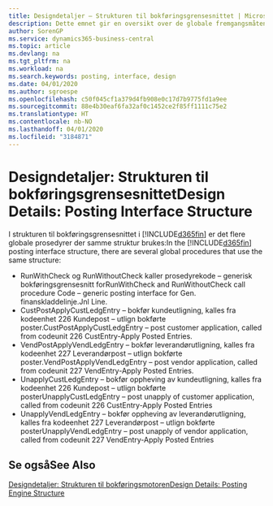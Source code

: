 ```yaml
---
title: Designdetaljer – Strukturen til bokføringsgrensesnittet | Microsoft-dokumentasjon
description: Dette emnet gir en oversikt over de globale fremgangsmåtene i strukturen til bokføringsgrensesnittet.
author: SorenGP
ms.service: dynamics365-business-central
ms.topic: article
ms.devlang: na
ms.tgt_pltfrm: na
ms.workload: na
ms.search.keywords: posting, interface, design
ms.date: 04/01/2020
ms.author: sgroespe
ms.openlocfilehash: c50f045cf1a379d4fb908e0c17d7b9775fd1a9ee
ms.sourcegitcommit: 88e4b30eaf6fa32af0c1452ce2f85ff1111c75e2
ms.translationtype: HT
ms.contentlocale: nb-NO
ms.lasthandoff: 04/01/2020
ms.locfileid: "3184871"
---
```

# <a name="design-details-posting-interface-structure"></a><span data-ttu-id="346ed-103">Designdetaljer: Strukturen til bokføringsgrensesnittet</span><span class="sxs-lookup"><span data-stu-id="346ed-103">Design Details: Posting Interface Structure</span></span>
<span data-ttu-id="346ed-104">I strukturen til bokføringsgrensesnittet i [!INCLUDE[d365fin](includes/d365fin_md.md)] er det flere globale prosedyrer der samme struktur brukes:</span><span class="sxs-lookup"><span data-stu-id="346ed-104">In the [!INCLUDE[d365fin](includes/d365fin_md.md)] posting interface structure, there are several global procedures that use the same structure:</span></span>  
  
* <span data-ttu-id="346ed-105">RunWithCheck og RunWithoutCheck kaller prosedyrekode – generisk bokføringsgrensesnitt for</span><span class="sxs-lookup"><span data-stu-id="346ed-105">RunWithCheck and RunWithoutCheck call procedure Code – generic posting interface for Gen.</span></span> <span data-ttu-id="346ed-106">finanskladdelinje.</span><span class="sxs-lookup"><span data-stu-id="346ed-106">Jnl Line.</span></span>  
* <span data-ttu-id="346ed-107">CustPostApplyCustLedgEntry – bokfør kundeutligning, kalles fra kodeenhet 226 Kundepost – utlign bokførte poster.</span><span class="sxs-lookup"><span data-stu-id="346ed-107">CustPostApplyCustLedgEntry – post customer application, called from codeunit 226 CustEntry-Apply Posted Entries.</span></span>  
* <span data-ttu-id="346ed-108">VendPostApplyVendLedgEntry – bokfør leverandørutligning, kalles fra kodeenhet 227 Leverandørpost – utlign bokførte poster.</span><span class="sxs-lookup"><span data-stu-id="346ed-108">VendPostApplyVendLedgEntry – post vendor application, called from codeunit 227 VendEntry-Apply Posted Entries.</span></span>  
* <span data-ttu-id="346ed-109">UnapplyCustLedgEntry – bokfør oppheving av kundeutligning, kalles fra kodeenhet 226 Kundepost – utlign bokførte poster</span><span class="sxs-lookup"><span data-stu-id="346ed-109">UnapplyCustLedgEntry – post unapply of customer application, called from codeunit 226 CustEntry-Apply Posted Entries</span></span>  
* <span data-ttu-id="346ed-110">UnapplyVendLedgEntry – bokfør oppheving av leverandørutligning, kalles fra kodeenhet 227 Leverandørpost – utlign bokførte poster</span><span class="sxs-lookup"><span data-stu-id="346ed-110">UnapplyVendLedgEntry – post unapply of vendor application, called from codeunit 227 VendEntry-Apply Posted Entries</span></span>  
  
## <a name="see-also"></a><span data-ttu-id="346ed-111">Se også</span><span class="sxs-lookup"><span data-stu-id="346ed-111">See Also</span></span>  
[<span data-ttu-id="346ed-112">Designdetaljer: Strukturen til bokføringsmotoren</span><span class="sxs-lookup"><span data-stu-id="346ed-112">Design Details: Posting Engine Structure</span></span>](design-details-posting-engine-structure.md)